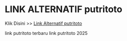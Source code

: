 # LINK ALTERNATIF putritoto

Klik Disini >> <a href="https://linksto.pages.dev/">Link Alternatif putritoto </a>

link putritoto terbaru
link putritoto 2025